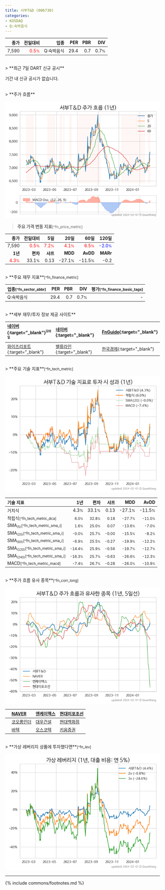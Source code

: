 ```yaml
---
title: 서부T&D (006730)
categories:
- KOSDAQ
- Q:숙박음식
---
```

| **종가** | **전일대비** | **업종** | **PER** | **PBR** | **DIV** |
| -------: | -----------: | -------: | ------: | ------: | ------: |
| 7,590 | <span style="color: red">0.5<small>%</small></span> | Q:숙박음식 | 29.4 | 0.7 | 0.7<small>%</small> |

<!-- more -->

<br>
> **최근 7일 DART 신규 공시**<a id="dart"></a>


기간 내 신규 공시가 없습니다.

<br>
> **주가 흐름**<a id="price"></a>

![006730](/stock/images/006730.png)

> **주요 가격 변동 지표**<small>[^fn_price_metric]</small>

| **종가** | **전일대비** | **5일** | **20일** | **60일** | **120일** |
| -------: | -----------: | ------: | -------: | -------: | --------: |
| 7,590 | <span style="color: red">0.5<small>%</small></span> | <span style="color: red">7.2<small>%</small></span> | <span style="color: red">4.1<small>%</small></span> | <span style="color: red">6.5<small>%</small></span> | <span style="color: blue">-2.0<small>%</small></span> |
| **1년** | **편차** | **샤프** | **MDD** | **AvDD** | **MARr** |
| <span style="color: red">4.3<small>%</small></span> | 33.1<small>%</small> | 0.13 | -27.1<small>%</small> | -11.5<small>%</small> | -0.2 |

<br>
> **주요 재무 지표**<small>[^fn_finance_metric]</small>

| **업종**<small>[^fn_sector_abbr]</small> | **PER** | **PBR** | **DIV** | **평가**<small>[^fn_finance_basic_tags]</small> |
| :--------------------------------------- | ------: | ------: | ------: | ----------------------------------------------: |
| Q:숙박음식 | 29.4 | 0.7 | 0.7<small>%</small> | - |

<br>
> **세부 재무/투자 정보 제공 사이트**

| [네이버](https://m.stock.naver.com/domestic/stock/006730/finance/summary){:target="_blank"}<sup><small>모바일</small></sup> | [네이버](https://finance.naver.com/item/coinfo.naver?code=006730){:target="_blank"} | [FnGuide](https://comp.fnguide.com/SVO2/ASP/SVD_Invest.asp?gicode=A006730&MenuYn=Y){:target="_blank"} |
| :----- | :--- | :--- |
| [와이즈리포트](https://comp.wisereport.co.kr/company/c1040001.aspx?cmp_cd=006730){:target="_blank"} | [밸류라인](https://www.valueline.co.kr/finance/summary/006730){:target="_blank"} | [한국경제](https://markets.hankyung.com/stock/006730/financial-summary){:target="_blank"} |

<br>
> **주요 기술 지표**<small>[^fn_tech_metric]</small>


![006730](/stock/images/006730_tech.png)

| **기술 지표** | **1년** | **편차** | **샤프** | **MDD** | **AvDD** |
| :------------ | ------: | -----------: | -------: | ------: | -------: |
| 거치식 | 4.3<small>%</small> | 33.1<small>%</small> | 0.13 | -27.1<small>%</small> | -11.5<small>%</small> |
| 적립식<small>[^fn_tech_metric_dca]</small> | <small>6.0<small>%</small></small> | <small>32.8<small>%</small></small> | <small>0.18</small> | <small>-27.7<small>%</small></small> | <small>-11.0<small>%</small></small> |
| SMA<small><sub>(5)</sub></small><small>[^fn_tech_metric_sma_i]</small> | <small>1.6<small>%</small></small> | <small>25.0<small>%</small></small> | <small>0.07</small> | <small>-13.6<small>%</small></small> | <small>-7.0<small>%</small></small> |
| SMA<small><sub>(20)</sub></small><small>[^fn_tech_metric_sma_i]</small> | <small>-0.0<small>%</small></small> | <small>25.7<small>%</small></small> | <small>-0.00</small> | <small>-15.5<small>%</small></small> | <small>-8.2<small>%</small></small> |
| SMA<small><sub>(60)</sub></small><small>[^fn_tech_metric_sma_i]</small> | <small>-6.9<small>%</small></small> | <small>25.5<small>%</small></small> | <small>-0.27</small> | <small>-19.9<small>%</small></small> | <small>-12.2<small>%</small></small> |
| SMA<small><sub>(120)</sub></small><small>[^fn_tech_metric_sma_i]</small> | <small>-14.4<small>%</small></small> | <small>25.9<small>%</small></small> | <small>-0.56</small> | <small>-19.7<small>%</small></small> | <small>-12.7<small>%</small></small> |
| SMA<small><sub>(240)</sub></small><small>[^fn_tech_metric_sma_i]</small> | <small>-16.3<small>%</small></small> | <small>25.7<small>%</small></small> | <small>-0.63</small> | <small>-26.6<small>%</small></small> | <small>-12.3<small>%</small></small> |
| MACD<small>[^fn_tech_metric_macd]</small> | <small>-7.4<small>%</small></small> | <small>26.7<small>%</small></small> | <small>-0.28</small> | <small>-26.0<small>%</small></small> | <small>-10.9<small>%</small></small> |

<br>
> **주가 흐름 유사 종목**<a id="corr"></a><small>[^fn_corr_long]</small>

![006730](/stock/images/006730_corr.png)

|    | [NAVER](/035420/) | [엔케이맥스](/182400/) | [현대미포조선](/010620/) |
| :- | :------------------------------------- | :------------------------------------- | :--------------------------------------|
|    | [코오롱인더](/120110/) | [대우건설](/047040/) | [현대백화점](/069960/) |
|    | [바텍](/043150/) | [오스코텍](/039200/) | [키움증권](/039490/) |

<br>
> **가상 레버리지 상품에 투자했다면**<a id="2x"></a><small>[^fn_lev]</small>

![006730](/stock/images/006730_2x.png)

---
{% include commons/footnotes.md %}